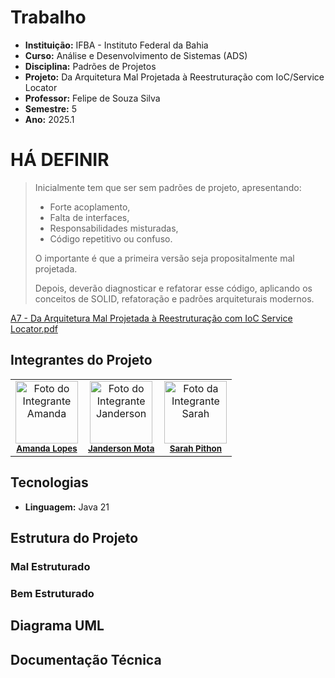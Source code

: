 # Trabalho
- **Instituição:** IFBA - Instituto Federal da Bahia
- **Curso:** Análise e Desenvolvimento de Sistemas (ADS)
- **Disciplina:** Padrões de Projetos
- **Projeto:** Da Arquitetura Mal Projetada à Reestruturação com IoC/Service Locator
- **Professor:** Felipe de Souza Silva
- **Semestre:** 5
- **Ano:** 2025.1

# HÁ DEFINIR

> Inicialmente tem que ser sem padrões de projeto, apresentando:
> - Forte acoplamento,
> - Falta de interfaces,
> - Responsabilidades misturadas,
> - Código repetitivo ou confuso.
>
> O importante é que a primeira versão seja propositalmente mal projetada.
>
> Depois, deverão diagnosticar e refatorar esse código, aplicando os conceitos de SOLID, refatoração e padrões arquiteturais modernos. 


[A7 - Da Arquitetura Mal Projetada à Reestruturação com IoC Service Locator.pdf](https://github.com/user-attachments/files/21975960/A7.-.SAJ-ADS08.-.Da.Arquitetura.Mal.Projetada.a.Reestruturacao.com.IoC.Service.Locator.pdf)


## Integrantes do Projeto

<table>
  <tr>
    <td align="center">
      <img src="https://avatars.githubusercontent.com/u/111200453?v=4" width="100px;" alt="Foto do Integrante Amanda"/><br />
      <sub><b><a href="https://github.com/Amandalopes28">Amanda Lopes</a></b></sub>
    </td>
    <td align="center">
      <img src="https://avatars.githubusercontent.com/u/80362674?v=4" width="100px;" alt="Foto do Integrante Janderson"/><br />
      <sub><b><a href="https://github.com/JandersonMota">Janderson Mota</a></b></sub>
    </td>
    <td align="center">
      <img src="https://avatars.githubusercontent.com/u/110790276?v=4" width="100px;" alt="Foto da Integrante Sarah"/><br />
      <sub><b><a href="https://github.com/SarahPithon/">Sarah Pithon</a></b></sub>
    </td>
  </tr>
</table>

## Tecnologias
- **Linguagem:** Java 21

## Estrutura do Projeto

### Mal Estruturado

### Bem Estruturado

## Diagrama UML

## Documentação Técnica
